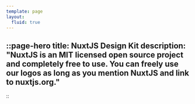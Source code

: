 ```yaml
---
template: page
layout:
  fluid: true
---
```

::page-hero
title: NuxtJS Design Kit
description: "NuxtJS is an MIT licensed open source project and completely free to use.
You can freely use our logos as long as you mention NuxtJS and link to nuxtjs.org."
---
::